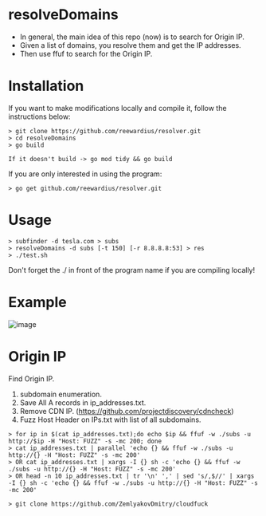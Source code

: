# resolveDomains

- In general, the main idea of this repo (now) is to search for Origin IP.
- Given a list of domains, you resolve them and get the IP addresses. 
- Then use ffuf to search for the Origin IP.


# Installation

If you want to make modifications locally and compile it, follow the instructions below:

```
> git clone https://github.com/reewardius/resolver.git
> cd resolveDomains
> go build

If it doesn't build -> go mod tidy && go build
```

If you are only interested in using the program:

```
> go get github.com/reewardius/resolver.git
```

# Usage

```
> subfinder -d tesla.com > subs
> resolveDomains -d subs [-t 150] [-r 8.8.8.8:53] > res
> ./test.sh
```

Don't forget the ./ in front of the program name if you are compiling locally!

# Example

![image](https://user-images.githubusercontent.com/16885065/119138781-8bbd9f00-ba42-11eb-87f8-63e38fc93e29.png)


# Origin IP

Find Origin IP.
1. subdomain enumeration.
2. Save All A records in ip_addresses.txt.
3. Remove CDN IP. (https://github.com/projectdiscovery/cdncheck)
4. Fuzz Host Header on IPs.txt with list of all subdomains.
```
> for ip in $(cat ip_addresses.txt);do echo $ip && ffuf -w ./subs -u http://$ip -H "Host: FUZZ" -s -mc 200; done
> cat ip_addresses.txt | parallel 'echo {} && ffuf -w ./subs -u http://{} -H "Host: FUZZ" -s -mc 200'
> OR cat ip_addresses.txt | xargs -I {} sh -c 'echo {} && ffuf -w ./subs -u http://{} -H "Host: FUZZ" -s -mc 200'
> OR head -n 10 ip_addresses.txt | tr '\n' ',' | sed 's/,$//' | xargs -I {} sh -c 'echo {} && ffuf -w ./subs -u http://{} -H "Host: FUZZ" -s -mc 200'

> git clone https://github.com/ZemlyakovDmitry/cloudfuck
